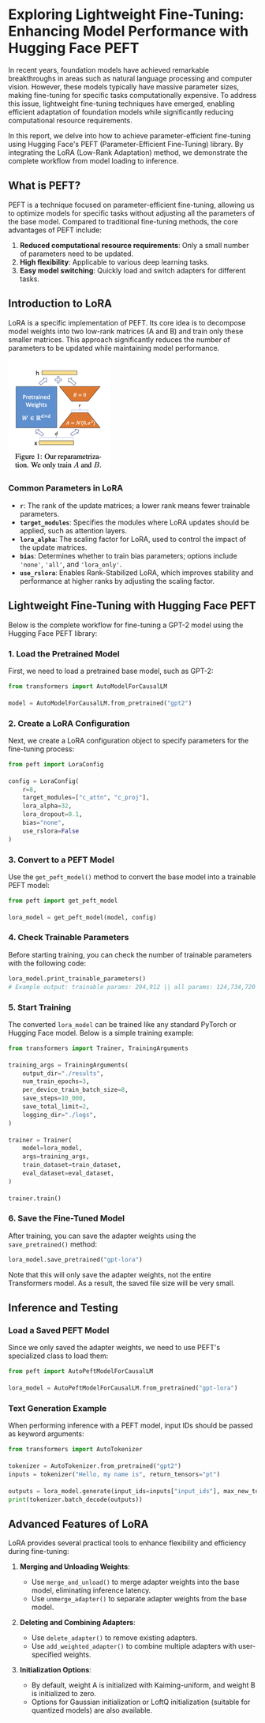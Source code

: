 # Exploring Lightweight Fine-Tuning: Enhancing Model Performance with Hugging Face PEFT

In recent years, foundation models have achieved remarkable breakthroughs in areas such as natural language processing and computer vision. However, these models typically have massive parameter sizes, making fine-tuning for specific tasks computationally expensive. To address this issue, lightweight fine-tuning techniques have emerged, enabling efficient adaptation of foundation models while significantly reducing computational resource requirements.

In this report, we delve into how to achieve parameter-efficient fine-tuning using Hugging Face's PEFT (Parameter-Efficient Fine-Tuning) library. By integrating the LoRA (Low-Rank Adaptation) method, we demonstrate the complete workflow from model loading to inference.



## What is PEFT?

PEFT is a technique focused on parameter-efficient fine-tuning, allowing us to optimize models for specific tasks without adjusting all the parameters of the base model. Compared to traditional fine-tuning methods, the core advantages of PEFT include:
1. **Reduced computational resource requirements**: Only a small number of parameters need to be updated.
2. **High flexibility**: Applicable to various deep learning tasks.
3. **Easy model switching**: Quickly load and switch adapters for different tasks.



## Introduction to LoRA

LoRA is a specific implementation of PEFT. Its core idea is to decompose model weights into two low-rank matrices (A and B) and train only these smaller matrices. This approach significantly reduces the number of parameters to be updated while maintaining model performance.

<img src="assets/CleanShot-2025-03-24-18-17-27@2x.png" alt="CleanShot-2025-03-24-18-17-27@2x" style="zoom: 50%;" />

### Common Parameters in LoRA

- **`r`**: The rank of the update matrices; a lower rank means fewer trainable parameters.
- **`target_modules`**: Specifies the modules where LoRA updates should be applied, such as attention layers.
- **`lora_alpha`**: The scaling factor for LoRA, used to control the impact of the update matrices.
- **`bias`**: Determines whether to train bias parameters; options include `'none'`, `'all'`, and `'lora_only'`.
- **`use_rslora`**: Enables Rank-Stabilized LoRA, which improves stability and performance at higher ranks by adjusting the scaling factor.



## Lightweight Fine-Tuning with Hugging Face PEFT

Below is the complete workflow for fine-tuning a GPT-2 model using the Hugging Face PEFT library:

### 1. Load the Pretrained Model

First, we need to load a pretrained base model, such as GPT-2:

```python
from transformers import AutoModelForCausalLM

model = AutoModelForCausalLM.from_pretrained("gpt2")
```

### 2. Create a LoRA Configuration

Next, we create a LoRA configuration object to specify parameters for the fine-tuning process:

```python
from peft import LoraConfig

config = LoraConfig(
    r=8,
    target_modules=["c_attn", "c_proj"],
    lora_alpha=32,
    lora_dropout=0.1,
    bias="none",
    use_rslora=False
)
```

### 3. Convert to a PEFT Model

Use the `get_peft_model()` method to convert the base model into a trainable PEFT model:

```python
from peft import get_peft_model

lora_model = get_peft_model(model, config)
```



### 4. Check Trainable Parameters

Before starting training, you can check the number of trainable parameters with the following code:

```python
lora_model.print_trainable_parameters()
# Example output: trainable params: 294,912 || all params: 124,734,720 || trainable%: 0.236%
```

### 5. Start Training

The converted `lora_model` can be trained like any standard PyTorch or Hugging Face model. Below is a simple training example:

```python
from transformers import Trainer, TrainingArguments

training_args = TrainingArguments(
    output_dir="./results",
    num_train_epochs=3,
    per_device_train_batch_size=8,
    save_steps=10_000,
    save_total_limit=2,
    logging_dir="./logs",
)

trainer = Trainer(
    model=lora_model,
    args=training_args,
    train_dataset=train_dataset,
    eval_dataset=eval_dataset,
)

trainer.train()
```

### 6. Save the Fine-Tuned Model

After training, you can save the adapter weights using the `save_pretrained()` method:

```python
lora_model.save_pretrained("gpt-lora")
```

Note that this will only save the adapter weights, not the entire Transformers model. As a result, the saved file size will be very small.



## Inference and Testing

### Load a Saved PEFT Model

Since we only saved the adapter weights, we need to use PEFT's specialized class to load them:

```python
from peft import AutoPeftModelForCausalLM

lora_model = AutoPeftModelForCausalLM.from_pretrained("gpt-lora")
```

### Text Generation Example

When performing inference with a PEFT model, input IDs should be passed as keyword arguments:

```python
from transformers import AutoTokenizer

tokenizer = AutoTokenizer.from_pretrained("gpt2")
inputs = tokenizer("Hello, my name is", return_tensors="pt")

outputs = lora_model.generate(input_ids=inputs["input_ids"], max_new_tokens=10)
print(tokenizer.batch_decode(outputs))
```



## Advanced Features of LoRA

LoRA provides several practical tools to enhance flexibility and efficiency during fine-tuning:

1. **Merging and Unloading Weights**:
   - Use `merge_and_unload()` to merge adapter weights into the base model, eliminating inference latency.
   - Use `unmerge_adapter()` to separate adapter weights from the base model.

2. **Deleting and Combining Adapters**:
   - Use `delete_adapter()` to remove existing adapters.
   - Use `add_weighted_adapter()` to combine multiple adapters with user-specified weights.

3. **Initialization Options**:
   - By default, weight A is initialized with Kaiming-uniform, and weight B is initialized to zero.
   - Options for Gaussian initialization or LoftQ initialization (suitable for quantized models) are also available.


